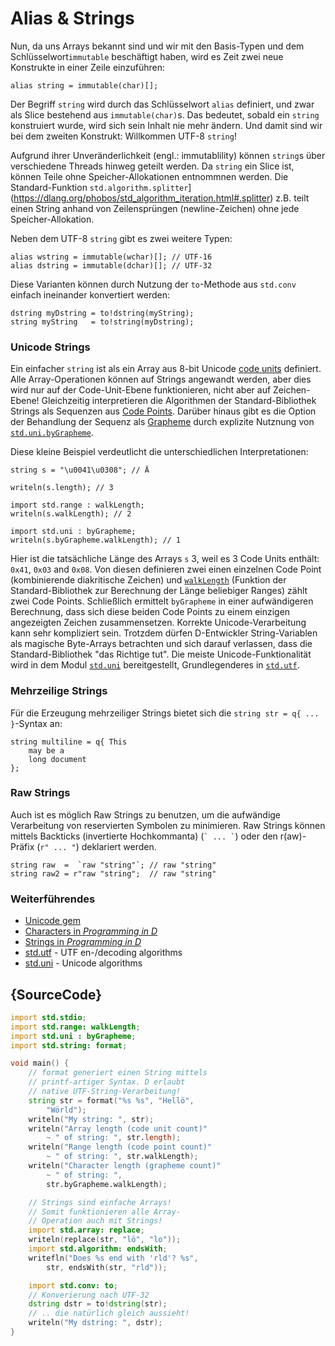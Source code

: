 # Alias & Strings

Nun, da uns Arrays bekannt sind und wir mit den Basis-Typen 
und dem Schlüsselwort`immutable` beschäftigt haben, wird es
Zeit zwei neue Konstrukte in einer Zeile einzuführen:

    alias string = immutable(char)[];
    
Der Begriff `string` wird durch das Schlüsselwort `alias` definiert, 
und zwar als Slice bestehend aus `immutable(char)`s.
Das bedeutet, sobald ein `string` konstruiert wurde, wird sich sein 
Inhalt nie mehr ändern. Und damit sind wir bei dem zweiten Konstrukt:
Willkommen UTF-8 `string`!

Aufgrund ihrer Unveränderlichkeit (engl.: immutablility) können 
`string`s über verschiedene Threads hinweg geteilt werden. Da `string` 
ein Slice ist, können Teile ohne Speicher-Allokationen entnommnen werden.
Die Standard-Funktion `std.algorithm.splitter`](https://dlang.org/phobos/std_algorithm_iteration.html#.splitter) 
z.B. teilt einen String anhand von Zeilensprüngen (newline-Zeichen) 
ohne jede Speicher-Allokation.

Neben dem  UTF-8 `string` gibt es zwei weitere Typen:

    alias wstring = immutable(wchar)[]; // UTF-16
    alias dstring = immutable(dchar)[]; // UTF-32

Diese Varianten können durch Nutzung der `to`-Methode aus `std.conv` 
einfach ineinander konvertiert werden:

    dstring myDstring = to!dstring(myString);
    string myString   = to!string(myDstring);

### Unicode Strings

Ein einfacher `string` ist als ein Array aus 8-bit Unicode [code
units](http://unicode.org/glossary/#code_unit) definiert. Alle Array-Operationen 
können auf Strings angewandt werden, aber dies wird nur auf der Code-Unit-Ebene 
funktionieren, nicht aber auf Zeichen-Ebene! Gleichzeitig interpretieren die
Algorithmen der Standard-Bibliothek Strings als Sequenzen aus 
[Code Points](http://unicode.org/glossary/#code_point). Darüber hinaus gibt es
die Option der Behandlung der Sequenz als
[Grapheme](http://unicode.org/glossary/#grapheme) durch explizite Nutznung von
[`std.uni.byGrapheme`](https://dlang.org/library/std/uni/by_grapheme.html).

Diese kleine Beispiel verdeutlicht die unterschiedlichen Interpretationen:

    string s = "\u0041\u0308"; // Ä

    writeln(s.length); // 3

    import std.range : walkLength;
    writeln(s.walkLength); // 2

    import std.uni : byGrapheme;
    writeln(s.byGrapheme.walkLength); // 1

Hier ist die tatsächliche Länge des Arrays `s` 3, weil es 3 Code Units
enthält: `0x41`, `0x03` and `0x08`. Von diesen definieren zwei einen einzelnen
Code Point (kombinierende diakritische Zeichen) und 
[`walkLength`](https://dlang.org/library/std/range/primitives/walk_length.html)
(Funktion der Standard-Bibliothek zur Berechnung der Länge beliebiger Ranges)
zählt zwei Code Points. Schließlich ermittelt `byGrapheme` in einer aufwändigeren
Berechnung, dass sich diese beiden Code Points zu einem einzigen angezeigten 
Zeichen zusammensetzen.
Korrekte Unicode-Verarbeitung kann sehr kompliziert sein. Trotzdem dürfen 
D-Entwickler String-Variablen als magische Byte-Arrays betrachten und sich darauf
verlassen, dass die Standard-Bibliothek "das Richtige tut". 
Die meiste Unicode-Funktionalität wird in dem Modul 
[`std.uni`](https://dlang.org/library/std/uni.html) bereitgestellt, Grundlegenderes
in [`std.utf`](https://dlang.org/library/std/utf.html).

### Mehrzeilige Strings

Für die Erzeugung mehrzeiliger Strings bietet sich die 
`string str = q{ ... }`-Syntax an:

    string multiline = q{ This
        may be a
        long document
    };

### Raw Strings

Auch ist es möglich Raw Strings zu benutzen, um die aufwändige Verarbeitung
von reservierten Symbolen zu minimieren. Raw Strings können mittels Backticks
(invertierte Hochkommanta) (`` ` ... ` ``) oder den r(aw)-Präfix (`r" ... "`) 
deklariert werden.

    string raw  =  `raw "string"`; // raw "string"
    string raw2 = r"raw "string";  // raw "string"

### Weiterführendes

- [Unicode gem](https://tour.dlang.org/tour/en/gems/unicode)
- [Characters in _Programming in D_](http://ddili.org/ders/d.en/characters.html)
- [Strings in _Programming in D_](http://ddili.org/ders/d.en/strings.html)
- [std.utf](http://dlang.org/phobos/std_utf.html) - UTF en-/decoding algorithms
- [std.uni](http://dlang.org/phobos/std_uni.html) - Unicode algorithms

## {SourceCode}

```d
import std.stdio;
import std.range: walkLength;
import std.uni : byGrapheme;
import std.string: format;

void main() {
    // format generiert einen String mittels
    // printf-artiger Syntax. D erlaubt 
    // native UTF-String-Verarbeitung!
    string str = format("%s %s", "Hellö",
        "Wörld");
    writeln("My string: ", str);
    writeln("Array length (code unit count)"
        ~ " of string: ", str.length);
    writeln("Range length (code point count)"
        ~ " of string: ", str.walkLength);
    writeln("Character length (grapheme count)"
        ~ " of string: ",
        str.byGrapheme.walkLength);

    // Strings sind einfache Arrays! 
    // Somit funktionieren alle Array-
    // Operation auch mit Strings!
    import std.array: replace;
    writeln(replace(str, "lö", "lo"));
    import std.algorithm: endsWith;
    writefln("Does %s end with 'rld'? %s",
        str, endsWith(str, "rld"));

    import std.conv: to;
    // Konverierung nach UTF-32
    dstring dstr = to!dstring(str);
    // .. die natürlich gleich aussieht!
    writeln("My dstring: ", dstr);
}
```
